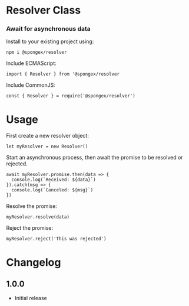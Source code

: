 #  Resolver Class

### Await for asynchronous data

Install to your existing project using:
```
npm i @spongex/resolver
```

Include ECMAScript:
```
import { Resolver } from '@spongex/resolver
```

Include CommonJS:
```
const { Resolver } = require('@spongex/resolver')
```

# Usage

First create a new resolver object:
```
let myResolver = new Resolver()
```

Start an asynchronous process, then await the promise to be resolved or rejected.
```
await myResolver.promise.then(data => {
  console.log(`Received: ${data}`)
}).catch(msg => {
  console.log(`Canceled: ${msg}`)
})
```

Resolve the promise:
```
myResolver.resolve(data)
```

Reject the promise:
```
myResolver.reject('This was rejected')
```

# Changelog

## 1.0.0
- Initial release
